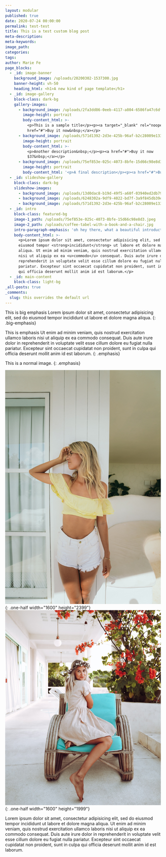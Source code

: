 ```yaml
---
layout: modular
published: true
date: 2020-07-24 00:00:00
permalink: test-test
title: This is a test custom blog post
meta-description:
meta-keywords:
image_path:
categories:
tags:
author: Marie Fe
page_blocks:
  - _id: image-banner
    background_image: /uploads/20200302-1537300.jpg
    banner-height: vh-50
    heading_html: <h1>A new kind of page template</h1>
  - _id: image-gallery
    block-class: dark-bg
    gallery-images:
      - background_image: /uploads/2fa3dd86-0eeb-4117-a804-6586fa47c6df.jpeg
        image-height: portrait
        body-content_html: >-
          <p>This is a sample title</p><p><a target="_blank" rel="noopener"
          href="#">Buy it now&nbsp;</a></p>
      - background_image: /uploads/571d1392-2d3e-425b-96af-b2c28009e133.jpeg
        image-height: portrait
        body-content_html: >-
          <p>Another description&nbsp;</p><p><a href="#">Buy it now
          $37&nbsp;</a></p>
      - background_image: /uploads/75ef853e-025c-4073-8bfe-15d66c98e8d3.jpeg
        image-height: portrait
        body-content_html: '<p>A final description</p><p><a href="#">Buy now $28</a></p>'
  - _id: slideshow-gallery
    block-class: dark-bg
    slideshow-images:
      - background_image: /uploads/13d0dac8-b19d-49f5-a60f-03940ed2db79.jpeg
      - background_image: /uploads/6248302a-9df9-4022-bd7f-3a9f845db39e.jpeg
      - background_image: /uploads/571d1392-2d3e-425b-96af-b2c28009e133.jpeg
  - _id: intro
    block-class: featured-bg
    image-1_path: /uploads/75ef853e-025c-4073-8bfe-15d66c98e8d3.jpeg
    image-2_path: /uploads/coffee-tabel-with-a-book-and-a-chair.jpg
    intro-paragraph-emphasis: 'oh hey there, what a beautiful introduction to this page.'
    body-content_html: >-
      <p>Lorem ipsum dolor sit amet, consectetur adipisicing elit, sed do
      eiusmod tempor <strong>incididunt</strong> ut labore et dolore magna
      aliqua. Ut enim ad minim veniam, quis nostrud exercitation ullamco laboris
      nisi ut aliquip ex ea <u>commodo</u> consequat. Duis aute irure dolor in
      reprehenderit in voluptate velit esse cillum dolore eu fugiat nulla
      pariatur. Excepteur sint occaecat cupidatat non proident, sunt in culpa
      qui officia deserunt mollit anim id est laborum.</p>
  - _id: main-content
    block-class: light-bg
_all-posts: true
_comments:
  slug: this overrides the default url
---
```


This is big emphasis Lorem ipsum dolor sit amet, consectetur adipisicing elit, sed do eiusmod tempor incididunt ut labore et dolore magna aliqua.
{: .big-emphasis}

This is emphasis Ut enim ad minim veniam, quis nostrud exercitation ullamco laboris nisi ut aliquip ex ea commodo consequat. Duis aute irure dolor in reprehenderit in voluptate velit esse cillum dolore eu fugiat nulla pariatur. Excepteur sint occaecat cupidatat non proident, sunt in culpa qui officia deserunt mollit anim id est laborum.
{: .emphasis}

This is a normal image.
{: .emphasis}

![](/uploads/2fa3dd86-0eeb-4117-a804-6586fa47c6df.jpeg){: .one-half width="1600" height="2399"}![](/uploads/f95597c7-d2bf-4e6b-8d52-92cd1a3c43ad.jpeg){: .one-half width="1600" height="1999"}

Lorem ipsum dolor sit amet, consectetur adipisicing elit, sed do eiusmod tempor incididunt ut labore et dolore magna aliqua. Ut enim ad minim veniam, quis nostrud exercitation ullamco laboris nisi ut aliquip ex ea commodo consequat. Duis aute irure dolor in reprehenderit in voluptate velit esse cillum dolore eu fugiat nulla pariatur. Excepteur sint occaecat cupidatat non proident, sunt in culpa qui officia deserunt mollit anim id est laborum.